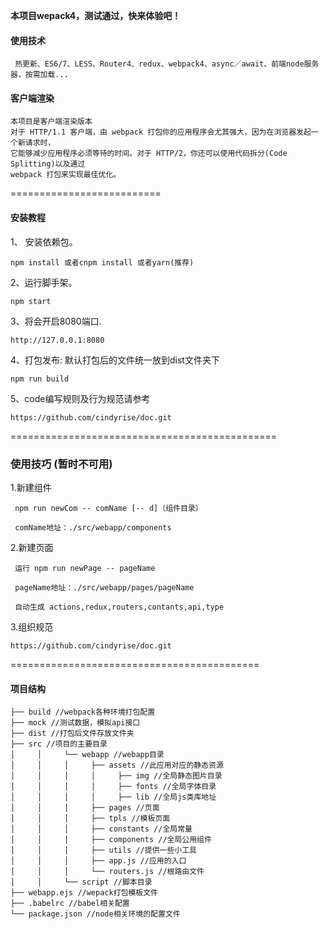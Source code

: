 **本项目wepack4，测试通过，快来体验吧！**
#### 使用技术
```text
 热更新、ES6/7、LESS、Router4、redux、webpack4、async／await、前端node服务器，按需加载...
```
#### 客户端渲染
```
本项目是客户端渲染版本
对于 HTTP/1.1 客户端，由 webpack 打包你的应用程序会尤其强大，因为在浏览器发起一个新请求时，
它能够减少应用程序必须等待的时间。对于 HTTP/2，你还可以使用代码拆分(Code Splitting)以及通过 
webpack 打包来实现最佳优化。
```

==========================

#### 安装教程

1、 安装依赖包。
```
npm install 或者cnpm install 或者yarn(推荐)

```

2、运行脚手架。
 ```
 npm start

 ```

3、将会开启8080端口.
```
http://127.0.0.1:8080

```

4、打包发布: 默认打包后的文件统一放到dist文件夹下  

```
npm run build

```
5、code编写规则及行为规范请参考

```
https://github.com/cindyrise/doc.git

```

==============================================
### 使用技巧 (暂时不可用)

1.新建组件
```
 npm run newCom -- comName [-- d]（组件目录）

 comName地址：./src/webapp/components
```
2.新建页面
```
 运行 npm run newPage -- pageName

 pageName地址：./src/webapp/pages/pageName

 自动生成 actions,redux,routers,contants,api,type 
```
3.组织规范
```
https://github.com/cindyrise/doc.git

```

===========================================


#### 项目结构

```text
├── build //webpack各种环境打包配置
├── mock //测试数据，模拟api接口
├── dist //打包后文件存放文件夹
├── src //项目的主要目录
│     │     └── webapp //webapp目录
│     │     │     ├── assets //此应用对应的静态资源
│     │     │     │     ├── img //全局静态图片目录
│     │     │     │     ├── fonts //全局字体目录
│     │     │     │     ├── lib //全局js类库地址
│     │     │     ├── pages //页面
│     │     │     ├── tpls //模板页面
│     │     │     ├── constants //全局常量
│     │     │     ├── components //全局公用组件
│     │     │     ├── utils //提供一些小工具
│     │     │     ├── app.js //应用的入口
│     │     │     └── routers.js //根路由文件
│     │     └── script //脚本目录
├── webapp.ejs //wepack打包模板文件
├── .babelrc //babel相关配置
└── package.json //node相关环境的配置文件


```
